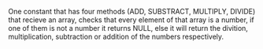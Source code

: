 One constant that has four methods (ADD, SUBSTRACT, MULTIPLY, DIVIDE) that recieve an array, checks that every element of that array is a number, if one of them is not a number it returns NULL, else it will return the divition, multiplication, subtraction or addition of the numbers respectively.

